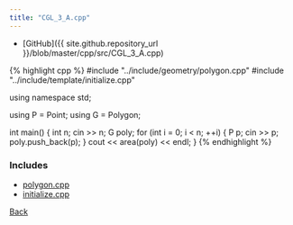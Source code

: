 ```yaml
---
title: "CGL_3_A.cpp"
---
```


- [GitHub]({{ site.github.repository_url }}/blob/master/cpp/src/CGL_3_A.cpp)

{% highlight cpp %}
#include "../include/geometry/polygon.cpp"
#include "../include/template/initialize.cpp"

using namespace std;

using P = Point<float11>;
using G = Polygon<float11>;

int main() {
  int n;
  cin >> n;
  G poly;
  for (int i = 0; i < n; ++i) {
    P p;
    cin >> p;
    poly.push_back(p);
  }
  cout << area(poly) << endl;
}
{% endhighlight %}

### Includes

- [polygon.cpp](../include/geometry/polygon)
- [initialize.cpp](../include/template/initialize)

[Back](..)
